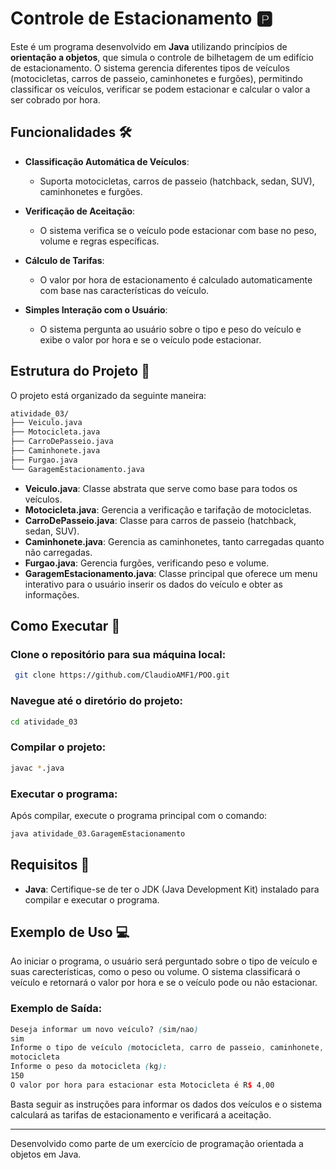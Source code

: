 # Controle de Estacionamento 🅿️

Este é um programa desenvolvido em **Java** utilizando princípios de **orientação a objetos**, que simula o controle de bilhetagem de um edifício de estacionamento. O sistema gerencia diferentes tipos de veículos (motocicletas, carros de passeio, caminhonetes e furgões), permitindo classificar os veículos, verificar se podem estacionar e calcular o valor a ser cobrado por hora.

## Funcionalidades 🛠️

- **Classificação Automática de Veículos**:
  - Suporta motocicletas, carros de passeio (hatchback, sedan, SUV), caminhonetes e furgões.
  
- **Verificação de Aceitação**:
  - O sistema verifica se o veículo pode estacionar com base no peso, volume e regras específicas.

- **Cálculo de Tarifas**:
  - O valor por hora de estacionamento é calculado automaticamente com base nas características do veículo.

- **Simples Interação com o Usuário**:
  - O sistema pergunta ao usuário sobre o tipo e peso do veículo e exibe o valor por hora e se o veículo pode estacionar.

## Estrutura do Projeto 📁

O projeto está organizado da seguinte maneira:

``` bash
atividade_03/
├── Veiculo.java
├── Motocicleta.java
├── CarroDePasseio.java
├── Caminhonete.java
├── Furgao.java
└── GaragemEstacionamento.java
```

- **Veiculo.java**: Classe abstrata que serve como base para todos os veículos.
- **Motocicleta.java**: Gerencia a verificação e tarifação de motocicletas.
- **CarroDePasseio.java**: Classe para carros de passeio (hatchback, sedan, SUV).
- **Caminhonete.java**: Gerencia as caminhonetes, tanto carregadas quanto não carregadas.
- **Furgao.java**: Gerencia furgões, verificando peso e volume.
- **GaragemEstacionamento.java**: Classe principal que oferece um menu interativo para o usuário inserir os dados do veículo e obter as informações.

## Como Executar 🚀

### Clone o repositório para sua máquina local:
```bash
 git clone https://github.com/ClaudioAMF1/POO.git
```

### Navegue até o diretório do projeto:
```bash
cd atividade_03
```

### Compilar o projeto:
```bash
javac *.java
```

### Executar o programa:

Após compilar, execute o programa principal com o comando:

```bash
java atividade_03.GaragemEstacionamento
```

## Requisitos 📝

- **Java**:  Certifique-se de ter o JDK (Java Development Kit) instalado para compilar e executar o programa.

## Exemplo de Uso 💻

Ao iniciar o programa, o usuário será perguntado sobre o tipo de veículo e suas carecterísticas, como o peso ou volume. O sistema classificará o veículo e retornará o valor por hora e se o veículo pode ou não estacionar.

### Exemplo de Saída:

```scss
Deseja informar um novo veículo? (sim/nao)
sim
Informe o tipo de veículo (motocicleta, carro de passeio, caminhonete, furgao):
motocicleta
Informe o peso da motocicleta (kg):
150
O valor por hora para estacionar esta Motocicleta é R$ 4,00
```

Basta seguir as instruções para informar os dados dos veículos e o sistema calculará as tarifas de estacionamento e verificará a aceitação.

-------
Desenvolvido como parte de um exercício de programação orientada a objetos em Java.
